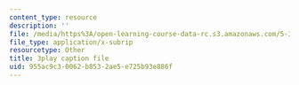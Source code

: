 ```yaml
---
content_type: resource
description: ''
file: /media/https%3A/open-learning-course-data-rc.s3.amazonaws.com/5-310-laboratory-chemistry-fall-2019/955ac9c30062b8532ae5e725b93e886f_OQq7qH74T5E.srt
file_type: application/x-subrip
resourcetype: Other
title: 3play caption file
uid: 955ac9c3-0062-b853-2ae5-e725b93e886f
---
```

